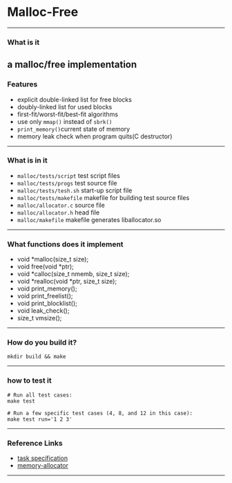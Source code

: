 # Malloc-Free
------------------
### What is it
a malloc/free implementation
------------------
### Features
* explicit double-linked list for free blocks
* doubly-linked list for used blocks
* first-fit/worst-fit/best-fit algorithms
* use only `mmap()` instead of `sbrk()`
* `print_memory()`current state of memory 
* memory leak check when program quits(C destructor)

------------------
### What is in it
* `malloc/tests/script`  test script files
* `malloc/tests/progs` test source file
* `malloc/tests/tesh.sh` start-up script file
* `malloc/tests/makefile` makefile for building test source files
* `malloc/allocator.c` source file
* `malloc/allocator.h` head file
* `malloc/makefile` makefile generates liballocator.so

------------------
### What functions does it implement
* void *malloc(size_t size);
* void free(void *ptr);
* void *calloc(size_t nmemb, size_t size);
* void *realloc(void *ptr, size_t size);
* void print_memory();
* void print_freelist();
* void print_blocklist();
* void leak_check();
* size_t vmsize();

------------------
### How do you build it?
`mkdir build && make`

------------------
### how to test it
```shell
# Run all test cases:
make test

# Run a few specific test cases (4, 8, and 12 in this case):
make test run='1 2 3'
```

------------------
### Reference Links
* [task specification](https://www.cs.usfca.edu/~mmalensek/cs326/assignments/project-3.html)
* [memory-allocator](https://github.com/rtmacaibay/memory-allocator/tree/master)
------------------


